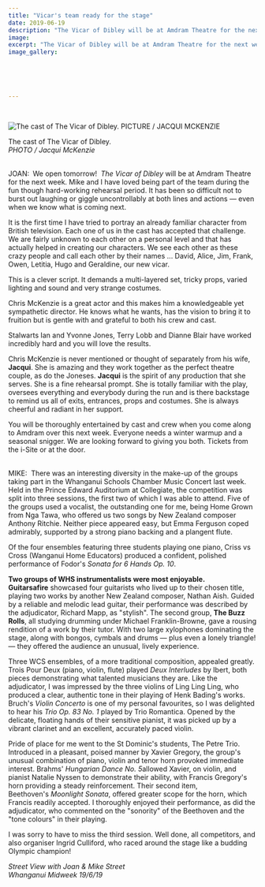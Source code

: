 ```yaml
---
title: "Vicar's team ready for the stage"
date: 2019-06-19
description: "The Vicar of Dibley will be at Amdram Theatre for the next week. Mike and I have loved being part of the team..."
image: 
excerpt: "The Vicar of Dibley will be at Amdram Theatre for the next week. Mike and I have loved being part of the team"
image_gallery:
    
    
    
    
    
---
```


<p>&nbsp;</p>
<p><img src="https://www.nzherald.co.nz/resizer/QE4Wq9aeMAYtf3Wb1Av8uoO45Gs=/620x349/smart/filters:quality(70)/arc-anglerfish-syd-prod-nzme.s3.amazonaws.com/public/RZ7CJCCOG5C3DGP6DY2MOEKLUQ.jpg" alt="The cast of The Vicar of Dibley. PICTURE / JACQUI MCKENZIE" /></p>
<p><span>The cast of The Vicar of Dibley. <br /><em>PHOTO / Jacqui McKenzie</em></span></p>
<p><strong><br /></strong>JOAN:&nbsp;<strong>&nbsp;</strong>We open tomorrow!&nbsp;&nbsp;<em>The Vicar of Dibley&nbsp;</em>will be at Amdram Theatre for the next week. Mike and I have loved being part of the team during the fun though hard-working rehearsal period. It has been so difficult not to burst out laughing or giggle uncontrollably at both lines and actions &mdash; even when we know what is coming next.</p>
<p>It is the first time I have tried to portray an already familiar character from British television. Each one of us in the cast has accepted that challenge. We are fairly unknown to each other on a personal level and that has actually helped in creating our characters. We see each other as these crazy people and call each other by their names ... David, Alice, Jim, Frank, Owen, Letitia, Hugo and Geraldine, our new vicar.</p>
<p>This is a clever script. It demands a multi-layered set, tricky props, varied lighting and sound and very strange costumes.</p>
<p>Chris McKenzie is a great actor and this makes him a knowledgeable yet sympathetic director. He knows what he wants, has the vision to bring it to fruition but is gentle with and grateful to both his crew and cast.</p>
<p>Stalwarts Ian and Yvonne Jones, Terry Lobb and Dianne Blair have worked incredibly hard and you will love the results.</p>
<p>Chris McKenzie is never mentioned or thought of separately from his wife, <strong>Jacqui</strong>. She is amazing and they work together as the perfect theatre couple, as do the Joneses. <strong>Jacqui</strong> is the spirit of any production that she serves. She is a fine rehearsal prompt. She is totally familiar with the play, oversees everything and everybody during the run and is there backstage to remind us all of exits, entrances, props and costumes. She is always cheerful and radiant in her support.</p>
<p>You will be thoroughly entertained by cast and crew when you come along to Amdram over this next week. Everyone needs a winter warmup and a seasonal snigger. We are looking forward to giving you both. Tickets from the i-Site or at the door.</p>
<p><strong><br /></strong>MIKE:&nbsp; There was an interesting diversity in the make-up of the groups taking part in the Whanganui Schools Chamber Music Concert last week. Held in the Prince Edward Auditorium at Collegiate, the competition was split into three sessions, the first two of which I was able to attend. Five of the groups used a vocalist, the outstanding one for me, being Home Grown from Nga Tawa, who offered us two songs by New Zealand composer Anthony Ritchie. Neither piece appeared easy, but Emma Ferguson coped admirably, supported by a strong piano backing and a plangent flute.</p>
<p>Of the four ensembles featuring three students playing one piano, Criss vs Cross (Wanganui Home Educators) produced a confident, polished performance of Fodor's&nbsp;<em>Sonata for 6 Hands Op. 10</em>.</p>
<p><strong>Two groups of WHS instrumentalists were most enjoyable.</strong> <br /><strong>Guitarsafire</strong> showcased four guitarists who lived up to their chosen title, playing two works by another New Zealand composer, Nathan Aish. Guided by a reliable and melodic lead guitar, their performance was described by the adjudicator, Richard Mapp, as "stylish". The second group, <strong>The Buzz Rolls</strong>, all studying drumming under Michael Franklin-Browne, gave a rousing rendition of a work by their tutor. With two large xylophones dominating the stage, along with bongos, cymbals and drums &mdash; plus even a lonely triangle! &mdash; they offered the audience an unusual, lively experience.</p>
<p>Three WCS ensembles, of a more traditional composition, appealed greatly. Trois Pour Deux (piano, violin, flute) played&nbsp;<em>Deux Interludes</em>&nbsp;by Ibert, both pieces demonstrating what talented musicians they are. Like the adjudicator, I was impressed by the three violins of Ling Ling Ling, who produced a clear, authentic tone in their playing of Henk Bading's works. Bruch's&nbsp;<em>Violin Concerto</em>&nbsp;is one of my personal favourites, so I was delighted to hear his&nbsp;<em>Trio Op. 83 No. 1</em>&nbsp;played by Trio Romantica. Opened by the delicate, floating hands of their sensitive pianist, it was picked up by a vibrant clarinet and an excellent, accurately paced violin.</p>
<p>Pride of place for me went to the St Dominic's students, The Petre Trio. Introduced in a pleasant, poised manner by Xavier Gregory, the group's unusual combination of piano, violin and tenor horn provoked immediate interest. Brahms'&nbsp;<em>Hungarian Dance No. 5</em>allowed Xavier, on violin, and pianist Natalie Nyssen to demonstrate their ability, with Francis Gregory's horn providing a steady reinforcement. Their second item, Beethoven's&nbsp;<em>Moonlight Sonata</em>, offered greater scope for the horn, which Francis readily accepted. I thoroughly enjoyed their performance, as did the adjudicator, who commented on the "sonority" of the Beethoven and the "tone colours" in their playing.</p>
<p>I was sorry to have to miss the third session. Well done, all competitors, and also organiser Ingrid Culliford, who raced around the stage like a budding Olympic champion!</p>
<p><span><em>Street View with Joan &amp; Mike Street<br />Whanganui Midweek 19/6/19</em></span></p>

